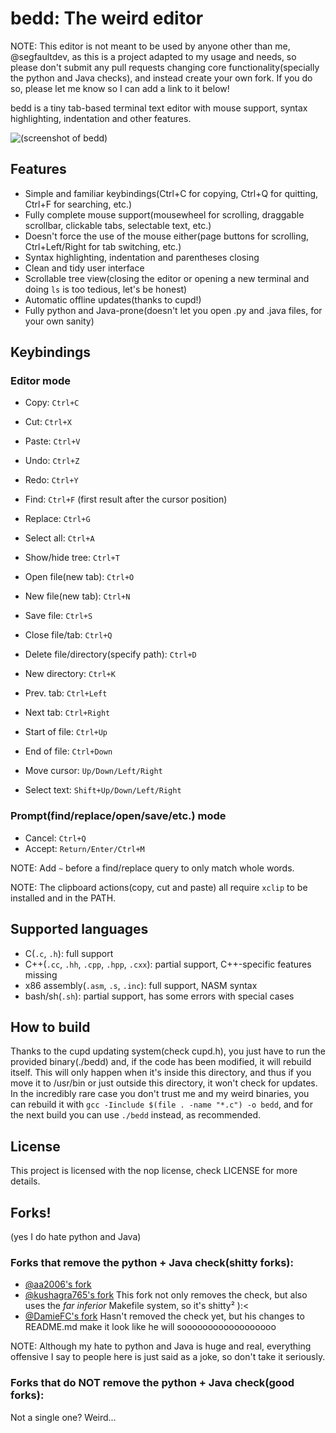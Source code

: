 # bedd: The weird editor
NOTE: This editor is not meant to be used by anyone other than me, @segfaultdev, as this is a project adapted to my usage and needs, so please don't submit any pull requests changing core functionality(specially the python and Java checks), and instead create your own fork. If you do so, please let me know so I can add a link to it below!

bedd is a tiny tab-based terminal text editor with mouse support, syntax highlighting, indentation and other features.

![(screenshot of bedd)](https://raw.githubusercontent.com/segfaultdev/bedd/master/image.png)

## Features

- Simple and familiar keybindings(Ctrl+C for copying, Ctrl+Q for quitting, Ctrl+F for searching, etc.)
- Fully complete mouse support(mousewheel for scrolling, draggable scrollbar, clickable tabs, selectable text, etc.)
- Doesn't force the use of the mouse either(page buttons for scrolling, Ctrl+Left/Right for tab switching, etc.)
- Syntax highlighting, indentation and parentheses closing
- Clean and tidy user interface
- Scrollable tree view(closing the editor or opening a new terminal and doing `ls` is too tedious, let's be honest)
- Automatic offline updates(thanks to cupd!)
- Fully python and Java-prone(doesn't let you open .py and .java files, for your own sanity)

## Keybindings

### Editor mode

- Copy: `Ctrl+C`
- Cut: `Ctrl+X`
- Paste: `Ctrl+V`

- Undo: `Ctrl+Z`
- Redo: `Ctrl+Y`

- Find: `Ctrl+F` (first result after the cursor position)
- Replace: `Ctrl+G`
- Select all: `Ctrl+A`

- Show/hide tree: `Ctrl+T`

- Open file(new tab): `Ctrl+O`
- New file(new tab): `Ctrl+N`
- Save file: `Ctrl+S`
- Close file/tab: `Ctrl+Q`
- Delete file/directory(specify path): `Ctrl+D`
- New directory: `Ctrl+K`

- Prev. tab: `Ctrl+Left`
- Next tab: `Ctrl+Right`

- Start of file: `Ctrl+Up`
- End of file: `Ctrl+Down`

- Move cursor: `Up/Down/Left/Right`
- Select text: `Shift+Up/Down/Left/Right`

### Prompt(find/replace/open/save/etc.) mode

- Cancel: `Ctrl+Q`
- Accept: `Return/Enter/Ctrl+M`

NOTE: Add `~` before a find/replace query to only match whole words.

NOTE: The clipboard actions(copy, cut and paste) all require `xclip` to be installed and in the PATH.

## Supported languages

- C(`.c`, `.h`): full support
- C++(`.cc`, `.hh`, `.cpp`, `.hpp`, `.cxx`): partial support, C++-specific features missing
- x86 assembly(`.asm`, `.s`, `.inc`): full support, NASM syntax
- bash/sh(`.sh`): partial support, has some errors with special cases

## How to build

Thanks to the cupd updating system(check cupd.h), you just have to run the provided binary(./bedd)
and, if the code has been modified, it will rebuild itself. This will only happen when it's inside
this directory, and thus if you move it to /usr/bin or just outside this directory, it won't check
for updates. In the incredibly rare case you don't trust me and my weird binaries, you can rebuild
it with `gcc -Iinclude $(file . -name "*.c") -o bedd`, and for the next build you can use `./bedd`
instead, as recommended.

## License

This project is licensed with the nop license, check LICENSE for more details.

## Forks!

(yes I do hate python and Java)

### Forks that remove the python + Java check(shitty forks):

- [@aa2006's fork](https://github.com/aa2006/bedd)
- [@kushagra765's fork](https://github.com/kushagra765/bedd) This fork not only removes the check, but also uses the _far inferior_ Makefile system, so it's shitty² ):<
- [@DamieFC's fork](https://github.com/DamieFC/bedd) Hasn't removed the check yet, but his changes to README.md make it look like he will soooooooooooooooooo

NOTE: Although my hate to python and Java is huge and real, everything offensive I say to people here is just said as a joke, so don't take it seriously.

### Forks that do NOT remove the python + Java check(good forks):

Not a single one? Weird...